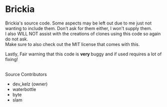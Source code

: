 # Brickia
Brickia's source code. Some aspects may be left out due to me just not wanting to include them. Don't ask for them either, I won't supply them. <br> 
I also WILL NOT assist with the creations of clones using this code so again do not ask. <br> 
Make sure to also check out the MIT license that comes with this. <br>

Lastly, Fair warning that this code is <b> very </b> buggy and if used requires a lot of fixing! <br> <br>


Source Contributors 
- dev_kelz (owner)
- waterbottle
- byte
- slam
